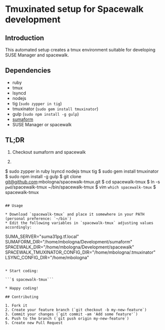 # Tmuxinated setup for Spacewalk development

## Introduction

This automated setup creates a tmux environment suitable for developing SUSE Manager and spacewalk.

## Dependencies

* ruby
* tmux
* lsyncd
* nodejs
* tig (`sudo zypper in tig`)
* tmuxinator (`sudo gem install tmuxinator`)
* gulp (`sudo npm install -g gulp`)
* [sumaform](https://github.com/moio/sumaform)
* SUSE Manager or spacewalk

## TL;DR

1. Checkout sumaform and spacewalk
2. ```
$ sudo zypper in ruby lsyncd nodejs tmux tig
$ sudo gem install tmuxinator
$ sudo npm install -g gulp
$ git clone git@github.com:mbologna/spacewalk-tmux.git 
$ cd spacewalk-tmux
$ ln -s `pwd`/spacewalk-tmux ~/bin/spacewalk-tmux
$ vim `which spacewalk-tmux`
$ spacewalk-tmux
```

## Usage

* Download `spacewalk-tmux` and place it somewhere in your PATH (personal preference: `~/bin`)
* Edit the following variables in `spacewalk-tmux` adjusting values accordingly:

```
SUMA_SERVER="suma31pg.tf.local"
SUMAFORM_DIR="/home/mbologna/Development/sumaform"
SPACEWALK_DIR="/home/mbologna/Development/spacewalk"
SPACEWALK_TMUXINATOR_CONFIG_DIR="/home/mbologna/.tmuxinator"
LSYNC_CONFIG_DIR="/home/mbologna"
```

* Start coding:

```$ spacewalk-tmux```

* Happy coding!

## Contributing

1. Fork it
2. Create your feature branch (`git checkout -b my-new-feature`)
3. Commit your changes (`git commit -am 'Add some feature'`)
4. Push to the branch (`git push origin my-new-feature`)
5. Create new Pull Request
